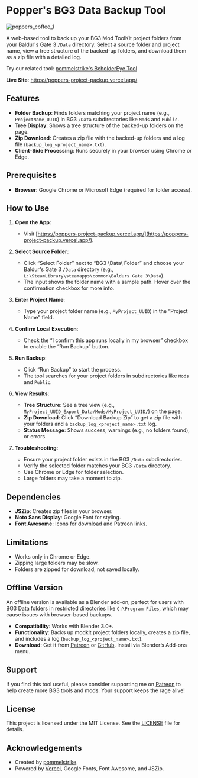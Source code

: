 # Popper's BG3 Data Backup Tool
![poppers_coffee_1](https://github.com/user-attachments/assets/9c4dab42-2884-4400-9c70-079091ca6722)

A web-based tool to back up your BG3 Mod ToolKit project folders from your Baldur's Gate 3 `/Data` directory. Select a source folder and project name, view a tree structure of the backed-up folders, and download them as a zip file with a detailed log. 

Try our related tool: [pommelstrike's BeholderEye Tool](https://github.com/pommelstrike/BeholderEye) 

**Live Site**: https://poppers-project-packup.vercel.app/

## Features

- **Folder Backup**: Finds folders matching your project name (e.g., `ProjectName_UUID`) in BG3 `/Data` subdirectories like `Mods` and `Public`.
- **Tree Display**: Shows a tree structure of the backed-up folders on the page.
- **Zip Download**: Creates a zip file with the backed-up folders and a log file (`backup_log_<project_name>.txt`).
- **Client-Side Processing**: Runs securely in your browser using Chrome or Edge.

## Prerequisites

- **Browser**: Google Chrome or Microsoft Edge (required for folder access).

## How to Use

1. **Open the App**:
   - Visit [https://poppers-project-packup.vercel.app/](https://poppers-project-packup.vercel.app/).

2. **Select Source Folder**:
   - Click “Select Folder” next to “BG3 \Data\ Folder” and choose your Baldur's Gate 3 `/Data` directory (e.g., `L:\SteamLibrary\steamapps\common\Baldurs Gate 3\Data`).
   - The input shows the folder name with a sample path. Hover over the confirmation checkbox for more info.

3. **Enter Project Name**:
   - Type your project folder name (e.g., `MyProject_UUID`) in the “Project Name” field.

4. **Confirm Local Execution**:
   - Check the “I confirm this app runs locally in my browser” checkbox to enable the “Run Backup” button.

5. **Run Backup**:
   - Click “Run Backup” to start the process.
   - The tool searches for your project folders in subdirectories like `Mods` and `Public`.

6. **View Results**:
   - **Tree Structure**: See a tree view (e.g., `MyProject_UUID_Export_Data/Mods/MyProject_UUID/`) on the page.
   - **Zip Download**: Click “Download Backup Zip” to get a zip file with your folders and a `backup_log_<project_name>.txt` log.
   - **Status Message**: Shows success, warnings (e.g., no folders found), or errors.

7. **Troubleshooting**:
   - Ensure your project folder exists in the BG3 `/Data` subdirectories.
   - Verify the selected folder matches your BG3 `/Data` directory.
   - Use Chrome or Edge for folder selection.
   - Large folders may take a moment to zip.

## Dependencies

- **JSZip**: Creates zip files in your browser.
- **Noto Sans Display**: Google Font for styling.
- **Font Awesome**: Icons for download and Patreon links.

## Limitations

- Works only in Chrome or Edge.
- Zipping large folders may be slow.
- Folders are zipped for download, not saved locally.

## Offline Version

An offline version is available as a Blender add-on, perfect for users with BG3 Data folders in restricted directories like `C:\Program Files`, which may cause issues with browser-based backups.

- **Compatibility**: Works with Blender 3.0+.
- **Functionality**: Backs up modkit project folders locally, creates a zip file, and includes a log (`backup_log_<project_name>.txt`).
- **Download**: Get it from [Patreon](https://www.patreon.com/pommelstrike) or [GitHub](https://github.com/pommelstrike/poppers_project_packup). Install via Blender’s Add-ons menu.

## Support

If you find this tool useful, please consider supporting me on [Patreon](https://www.patreon.com/pommelstrike) to help create more BG3 tools and mods. Your support keeps the rage alive!

## License

This project is licensed under the MIT License. See the [LICENSE](LICENSE) file for details.

## Acknowledgements

- Created by [pommelstrike](https://github.com/pommelstrike).
- Powered by [Vercel](https://vercel.com/), Google Fonts, Font Awesome, and JSZip.

